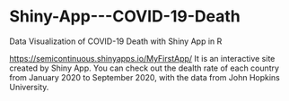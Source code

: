 # Shiny-App---COVID-19-Death
Data Visualization of COVID-19 Death with Shiny App in R

https://semicontinuous.shinyapps.io/MyFirstApp/
It is an interactive site created by Shiny App. 
You can check out the dealth rate of each country from January 2020 to September 2020,
with the data from John Hopkins University.
